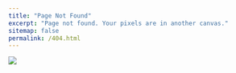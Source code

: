 ```yaml
---
title: "Page Not Found"
excerpt: "Page not found. Your pixels are in another canvas."
sitemap: false
permalink: /404.html
---
```




![](https://img.freepik.com/free-vector/glitch-error-404-page_23-2148105404.jpg?w=2000)